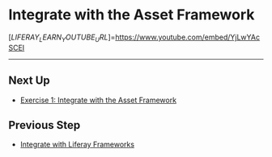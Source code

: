 # Integrate with the Asset Framework

[$LIFERAY_LEARN_YOUTUBE_URL$]=https://www.youtube.com/embed/YjLwYAcSCEI

---

## Next Up

* [Exercise 1: Integrate with the Asset Framework](./exercise-1-integrate-with-the-asset-framework.md)

## Previous Step

* [Integrate with Liferay Frameworks](../integrate-with-liferay-frameworks.md)